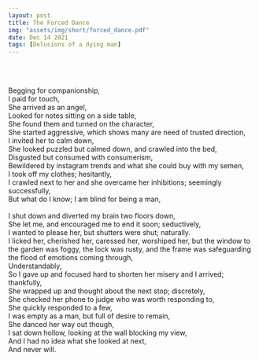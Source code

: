 ```yaml
---
layout: post
title: The Forced Dance
img: "assets/img/short/forced_dance.pdf"
date: Dec 14 2021
tags: [Delusions of a dying man]
---
```

  
<br><br>
<div align="left">


Begging for companionship,<br>
I paid for touch,<br>
She arrived as an angel,<br>
Looked for notes sitting on a side table,<br>
She found them and turned on the character,<br>
She started aggressive, which shows many are need of trusted direction,<br>
I invited her to calm down,<br>
She looked puzzled but calmed down, and crawled into the bed, <br>
Disgusted but consumed with consumerism,<br>
Bewildered by instagram trends and what she could buy with my semen,<br>
I took off my clothes; hesitantly,<br>
I crawled next to her and she overcame her inhibitions; seemingly successfully,<br>
But what do I know; I am blind for being a man, <br>  
I shut down and diverted my brain two floors down,<br>
She let me, and encouraged me to end it soon; seductively,<br>
I wanted to please her, but shutters were shut; naturally.<br>
I licked her, cherished her, caressed her, worshiped her, but the window to the garden was foggy, the lock was rusty, and the frame was safeguarding the flood of 
emotions coming through, <br>
Understandably, <br>
So I gave up and focused hard to shorten her misery and I arrived; thankfully, <br>
She wrapped up and thought about the next stop; discretely, <br>
She checked her phone to judge who was worth responding to, <br>
She quickly responded to a few, <br>
I was empty as a man, but full of desire to remain, <br>
She danced her way out though, <br>
I sat down hollow, looking at the wall blocking my view, <br>
And I had no idea what she looked at next, <br>
And never will.<br>
  

</div>
<br><br>
<br><br>
<br><br>
<br><br>
<br><br>
<br><br> 
